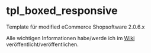 # tpl_boxed_responsive
Template für modified eCommerce Shopsoftware 2.0.6.x

Alle wichtigen Informationen habe/werde ich im <a href="https://github.com/awids-modules/tpl_boxed_responsive/wiki">Wiki</a> veröffentlicht/veröffentlichen.

